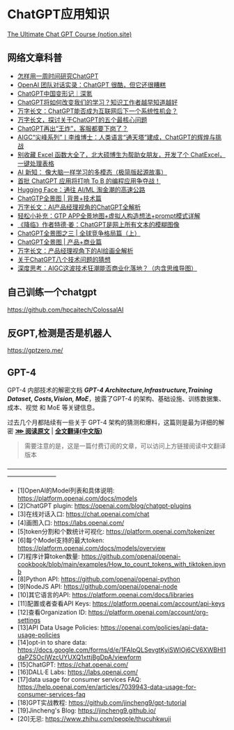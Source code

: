 # ChatGPT应用知识

[The Ultimate Chat GPT Course (notion.site)](https://tested-salto-cab.notion.site/The-Ultimate-Chat-GPT-Course-69ed24a317a942d288e740419b1ad6f6)

## 网络文章科普

* [怎样用一周时间研究ChatGPT](https://mp.weixin.qq.com/s/obVI3ENpMgaq4AKZs6Hw1w)
* [OpenAI 团队对话实录：ChatGPT 很酷，但它还很糟糕](https://www.ifanr.com/app/1538232)
* [ChatGPT中国变形记｜深氪](https://36kr.com/p/2137546486548612?channel=wechat)
* [ChatGPT将如何改变我们的学习？知识工作者越早知道越好](https://mp.weixin.qq.com/s/ApKvL_LfPASFWcIdOi4caQ)
* [万字长文：ChatGPT能否成为互联网后下一个系统性机会？](https://mp.weixin.qq.com/s/7mmcbAPZqYqnOH4d4g7CGw)
* [万字长文，探讨关于ChatGPT的五个最核心问题](https://redian.news/wxnews/298125)
* [ChatGPT再出“王炸”，客服都要下岗了？](https://36kr.com/p/2156445171556361?channel=wechat)
* [AIGC“尖峰系列”丨李维博士：人类语言“通天塔”建成，ChatGPT的辉煌与挑战](https://mp.weixin.qq.com/s/X2buMts9ZJ4MKgvZCvPJEA)
* [别收藏 Excel 函数大全了，北大硕博生为帮助女朋友，开发了个 ChatExcel，一键处理表格](https://36kr.com/p/2159764224286473?channel=wechat)
* [AI 新知： 像大脑一样学习的多模态（极简版起源故事）](https://m.okjike.com/originalPosts/6400909b4fa545a27bca4547?s=eyJ1IjoiNTllNTZkZWMzNTMzNWYwMDE1OGE3YTU3IiwiZCI6M30%3D)
* [首批 ChatGPT 应用将打响 To B 的编程应用争夺战！](https://mp.weixin.qq.com/s/1g80oy9useIKMm_q4HBC5g)
* [Hugging Face：通往 AI/ML 淘金潮的高速公路](https://foresightnews.pro/article/detail/17203)
* [ChatGTP全景图 | 背景+技术篇](https://mp.weixin.qq.com/s/Fl2dQyme4Ui29GygkDuNiQ)
* [万字长文：AI产品经理视角的ChatGPT全解析](https://mp.weixin.qq.com/s?__biz=MzUxNTg3NjA5Mg==&mid=2247483769&idx=1&sn=8fab92d58dd7db0a4f2ae38c6b3a6486&chksm=f9aeb4eaced93dfc337fb6fdc4293851a514fdeeeaa85baf8f0a921fed5e905d39fb3be6ee5e&scene=21)
* [轻松小补充：GTP APP全景地图+虚拟人构造想法+prompt模式详解](https://mp.weixin.qq.com/s?__biz=MzUxNTg3NjA5Mg==&mid=2247483787&idx=1&sn=af11c208463e93ac93b6a72beddc60fb&chksm=f9aeb418ced93d0e91ad99c8b2a97f8a45cfdb0febd0c58d6c761a36c7b4bde9f81bdff5dbe2&scene=21)
* [《降临》作者特德·姜：ChatGPT是网上所有文本的模糊图像](https://mp.weixin.qq.com/s/ew_BK9nGNDub0s2D_7wgBA)
* [ChatGPT全景图之三 | 全球竞争格局篇（上）](https://mp.weixin.qq.com/s?__biz=MzI4NDIxODE1NA==&mid=2654228366&idx=1&sn=0bc5d8042d69ece49a5cea9f265f9d0c&chksm=f03e29cbc749a0dd4dd619fa66a2cf4868d3e83ebf210c94977d60bbe0b829c52d66d6fb9965&scene=178&cur_album_id=2774941241699614721#rd)
* [ChatGPT全景图 | 产品+商业篇](https://mp.weixin.qq.com/s/sXCiqgCocrZdaZ_sBsy-YQ)
* [万字长文：产品经理视角下的AI绘画全解析](https://mp.weixin.qq.com/s/7u07Wp4CfeIOCNWn4bxtVQ)
* [关于ChatGPT八个技术问题的猜想](https://mp.weixin.qq.com/s/n_d_NzYf-DgmmJNY8rm4Sw)
* [深度思考：AIGC这波技术狂潮能否商业化落地？（内含思维导图）](https://mp.weixin.qq.com/s?__biz=MzUxNTg3NjA5Mg==&mid=2247483839&idx=1&sn=db2eb28a83ac449d0d92af2929aa622d&chksm=f9aeb42cced93d3aad4c8a36b53f6842de593af3df740d084e7efcf864fe4ac171e839446e26&scene=21#wechat_redirect)

## 自己训练一个chatgpt

<https://github.com/hpcaitech/ColossalAI>

## 反GPT,检测是否是机器人

<https://gptzero.me/>

## GPT-4

GPT-4 内部技术的解密文档 ***GPT-4 Architecture,Infrastructure,Training Dataset, Costs,Vision, MoE***，披露了GPT-4 的架构、基础设施、训练数据集、成本、视觉 和 MoE 等关键信息。

过去几个月都陆续有一些关于 GPT-4 架构的猜测和爆料，这篇则是最为详细的解密 [**⋙ 阅读原文**](https:/www.semianalysis.com/p/gpt-4-architecture-infrastructure) | [**全文翻译(中文版)**](https:/mp.weixin.qq.com/s/AIwinPksV_u-RQfcoCD7nw)

> 需要注意的是，这是一篇付费订阅的文章，可以访问上方链接阅读中文翻译版本

————————————————————————————————————————————

- [1]OpenAI的Model列表和具体说明: <https://platform.openai.com/docs/models>
- [2]ChatGPT plugin: <https://openai.com/blog/chatgpt-plugins>
- [3]在线对话入口: <https://chat.openai.com/chat>
- [4]画图入口: <https://labs.openai.com/>
- [5]token分割和个数统计可视化: <https://platform.openai.com/tokenizer>
- [6]每个Model支持的最大token: <https://platform.openai.com/docs/models/overview>
- [7]程序计算token数量: <https://github.com/openai/openai-cookbook/blob/main/examples/How_to_count_tokens_with_tiktoken.ipynb>
- [8]Python API: <https://github.com/openai/openai-python>
- [9]NodeJS API: <https://github.com/openai/openai-node>
- [10]其它语言的API: <https://platform.openai.com/docs/libraries>
- [11]配置或者查看API Keys: <https://platform.openai.com/account/api-keys>
- [12]查看Organization ID: <https://platform.openai.com/account/org-settings>
- [13]API Data Usage Policies: <https://openai.com/policies/api-data-usage-policies>
- [14]opt-in to share data: <https://docs.google.com/forms/d/e/1FAIpQLSevgtKyiSWIOj6CV6XWBHl1daPZSOcIWzcUYUXQ1xttjBgDpA/viewform>
- [15]ChatGPT: <https://chat.openai.com/>
- [16]DALL·E Labs: <https://labs.openai.com/>
- [17]data usage for consumer services FAQ: <https://help.openai.com/en/articles/7039943-data-usage-for-consumer-services-faq>
- [18]GPT实战教程: <https://github.com/jincheng9/gpt-tutorial>
- [19]Jincheng's Blog: <https://jincheng9.github.io/>
- [20]无忌: <https://www.zhihu.com/people/thucuhkwuji>
